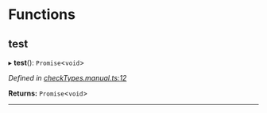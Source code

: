 

# Functions

<a id="test"></a>

##  test

▸ **test**(): `Promise`<`void`>

*Defined in [checkTypes.manual.ts:12](https://github.com/polkadot-js/api/blob/4b5ce14/packages/api/src/checkTypes.manual.ts#L12)*

**Returns:** `Promise`<`void`>

___

